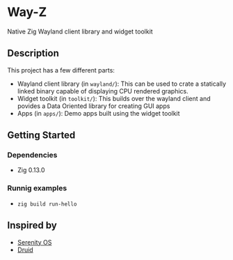 # Way-Z

Native Zig Wayland client library and widget toolkit

## Description

This project has a few different parts:

- Wayland client library (in `wayland/`): This can be used to crate a statically linked binary capable of displaying CPU rendered graphics.
- Widget toolkit (in `toolkit/`): This builds over the wayland client and povides a Data Oriented library for creating GUI apps
- Apps (in `apps/`): Demo apps built using the widget toolkit
    
## Getting Started

### Dependencies

* Zig 0.13.0

### Runnig examples

* `zig build run-hello`


## Inspired by

* [Serenity OS](https://github.com/SerenityOS/serenity)
* [Druid](https://github.com/linebender/druid)
